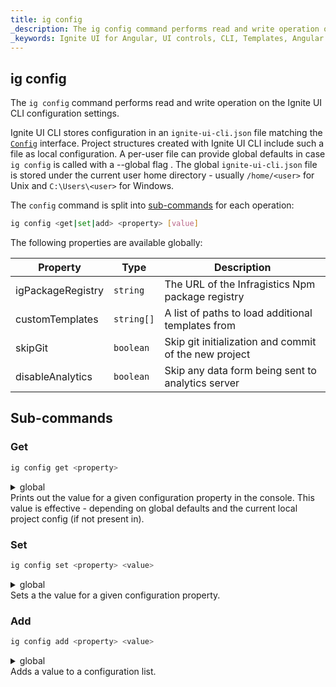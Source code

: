 ```yaml
---
title: ig config 
_description: The ig config command performs read and write operation on the Ignite UI CLI configuration settings.
_keywords: Ignite UI for Angular, UI controls, CLI, Templates, Angular widgets, web widgets, UI widgets, Angular, Native Angular Components Suite, Native Angular Controls, Native Angular Components Library
---
```


## ig config
The `ig config` command performs read and write operation on the Ignite UI CLI configuration settings. 

Ignite UI CLI stores configuration in an `ignite-ui-cli.json` file matching the [`Config`](https://github.com/IgniteUI/igniteui-cli/blob/master/lib/types/Config.d.ts) interface. Project structures created with Ignite UI CLI include such a file as local configuration. A per-user file can provide global defaults in case `ig config` is called with a --global flag . The global `ignite-ui-cli.json` file is stored under the current user home directory - usually `/home/<user>` for Unix and `C:\Users\<user>` for Windows. 


The `config` command is split into [sub-commands](#sub-commands) for each operation:
```bash
ig config <get|set|add> <property> [value]
```

The following properties are available globally:

Property |    Type    | Description
---------|------------|------------
igPackageRegistry | `string` | The URL of the Infragistics Npm package registry
customTemplates | `string[]` | A list of paths to load additional templates from
skipGit | `boolean` | Skip git initialization and commit of the new project
disableAnalytics | `boolean` | Skip any data form being sent to analytics server


## Sub-commands

### Get 
```bash
ig config get <property>
```
<details>
  <summary>global</summary>
  <p>
    <code>--global</code> (alias: <code>-g</code>) <em>Specify if the global configuration value should be returned</em>
  </p>
</details>
Prints out the value for a given configuration property in the console. This value is effective - depending on global defaults and the current local project config (if not present in).

### Set 
```bash
ig config set <property> <value>
```
<details>
  <summary>global</summary>
  <p>
    <code>--global</code> (alias: <code>-g</code>) <em>Specify if the global configuration value should be updated</em>
  </p>
</details>
Sets a the value for a given configuration property.

### Add 
```bash
ig config add <property> <value>
```
<details>
  <summary>global</summary>
  <p>
    <code>--global</code> (alias: <code>-g</code>) <em>Specify if the global configuration value should be updated</em>
  </p>
</details>
Adds a value to a configuration list.
